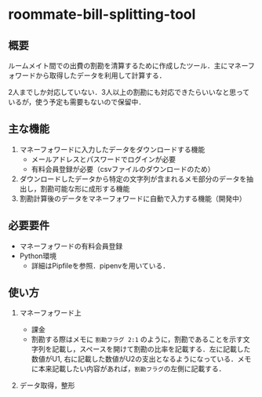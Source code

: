 # roommate-bill-splitting-tool

## 概要

ルームメイト間での出費の割勘を清算するために作成したツール．主にマネーフォワードから取得したデータを利用して計算する．

2人までしか対応していない．3人以上の割勘にも対応できたらいいなと思っているが，使う予定も需要もないので保留中．

## 主な機能

1. マネーフォワードに入力したデータをダウンロードする機能
    - メールアドレスとパスワードでログインが必要
    - 有料会員登録が必要（csvファイルのダウンロードのため）
1. ダウンロードしたデータから特定の文字列が含まれるメモ部分のデータを抽出し，割勘可能な形に成形する機能
1. 割勘計算後のデータをマネーフォワードに自動で入力する機能（開発中）

## 必要要件

- マネーフォワードの有料会員登録
- Python環境
    - 詳細はPipfileを参照．pipenvを用いている．

## 使い方

1.  マネーフォワード上
    - 課金
    - 割勘する際はメモに `割勘フラグ 2:1` のように，割勘であることを示す文字列を記載し，スペースを開けて割勘の比率を記載する．左に記載した数値がU1, 右に記載した数値がU2の支出となるようになっている．メモに本来記載したい内容があれば，`割勘フラグ`の左側に記載する．

2. データ取得，整形
